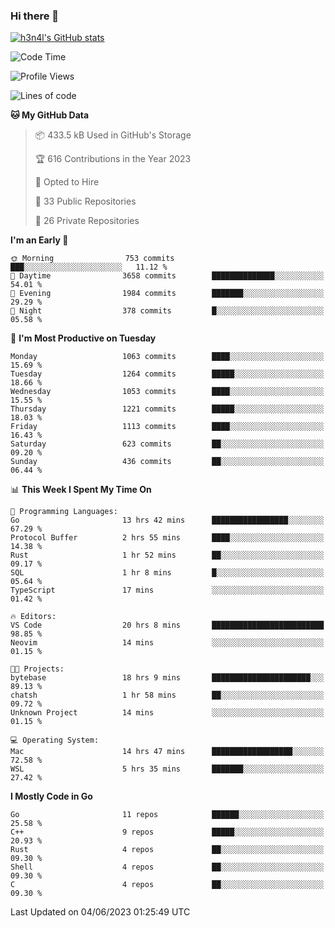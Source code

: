 ### Hi there 👋

[![h3n4l's GitHub stats](https://github-readme-stats.vercel.app/api?username=h3n4l&count_private=true&show_icons=true&theme=radical)](https://github.com/h3n4l/github-readme-stats)

<!--START_SECTION:waka-->
![Code Time](http://img.shields.io/badge/Code%20Time-1%2C266%20hrs%205%20mins-blue)

![Profile Views](http://img.shields.io/badge/Profile%20Views-2-blue)

![Lines of code](https://img.shields.io/badge/From%20Hello%20World%20I%27ve%20Written-3.1%20million%20lines%20of%20code-blue)

**🐱 My GitHub Data** 

> 📦 433.5 kB Used in GitHub's Storage 
 > 
> 🏆 616 Contributions in the Year 2023
 > 
> 💼 Opted to Hire
 > 
> 📜 33 Public Repositories 
 > 
> 🔑 26 Private Repositories 
 > 
**I'm an Early 🐤** 

```text
🌞 Morning                753 commits         ███░░░░░░░░░░░░░░░░░░░░░░   11.12 % 
🌆 Daytime                3658 commits        ██████████████░░░░░░░░░░░   54.01 % 
🌃 Evening                1984 commits        ███████░░░░░░░░░░░░░░░░░░   29.29 % 
🌙 Night                  378 commits         █░░░░░░░░░░░░░░░░░░░░░░░░   05.58 % 
```
📅 **I'm Most Productive on Tuesday** 

```text
Monday                   1063 commits        ████░░░░░░░░░░░░░░░░░░░░░   15.69 % 
Tuesday                  1264 commits        █████░░░░░░░░░░░░░░░░░░░░   18.66 % 
Wednesday                1053 commits        ████░░░░░░░░░░░░░░░░░░░░░   15.55 % 
Thursday                 1221 commits        █████░░░░░░░░░░░░░░░░░░░░   18.03 % 
Friday                   1113 commits        ████░░░░░░░░░░░░░░░░░░░░░   16.43 % 
Saturday                 623 commits         ██░░░░░░░░░░░░░░░░░░░░░░░   09.20 % 
Sunday                   436 commits         ██░░░░░░░░░░░░░░░░░░░░░░░   06.44 % 
```


📊 **This Week I Spent My Time On** 

```text
💬 Programming Languages: 
Go                       13 hrs 42 mins      █████████████████░░░░░░░░   67.29 % 
Protocol Buffer          2 hrs 55 mins       ████░░░░░░░░░░░░░░░░░░░░░   14.38 % 
Rust                     1 hr 52 mins        ██░░░░░░░░░░░░░░░░░░░░░░░   09.17 % 
SQL                      1 hr 8 mins         █░░░░░░░░░░░░░░░░░░░░░░░░   05.64 % 
TypeScript               17 mins             ░░░░░░░░░░░░░░░░░░░░░░░░░   01.42 % 

🔥 Editors: 
VS Code                  20 hrs 8 mins       █████████████████████████   98.85 % 
Neovim                   14 mins             ░░░░░░░░░░░░░░░░░░░░░░░░░   01.15 % 

🐱‍💻 Projects: 
bytebase                 18 hrs 9 mins       ██████████████████████░░░   89.13 % 
chatsh                   1 hr 58 mins        ██░░░░░░░░░░░░░░░░░░░░░░░   09.72 % 
Unknown Project          14 mins             ░░░░░░░░░░░░░░░░░░░░░░░░░   01.15 % 

💻 Operating System: 
Mac                      14 hrs 47 mins      ██████████████████░░░░░░░   72.58 % 
WSL                      5 hrs 35 mins       ███████░░░░░░░░░░░░░░░░░░   27.42 % 
```

**I Mostly Code in Go** 

```text
Go                       11 repos            ██████░░░░░░░░░░░░░░░░░░░   25.58 % 
C++                      9 repos             █████░░░░░░░░░░░░░░░░░░░░   20.93 % 
Rust                     4 repos             ██░░░░░░░░░░░░░░░░░░░░░░░   09.30 % 
Shell                    4 repos             ██░░░░░░░░░░░░░░░░░░░░░░░   09.30 % 
C                        4 repos             ██░░░░░░░░░░░░░░░░░░░░░░░   09.30 % 
```




 Last Updated on 04/06/2023 01:25:49 UTC
<!--END_SECTION:waka-->

